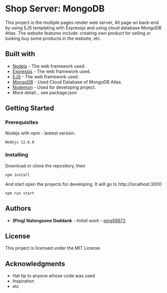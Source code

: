# Shop Server: MongoDB

This project is the multiple pages render web server, All page on back-end by using EJS templating with Expressjs and using cloud database MongoDB Atlas. The website features include: creating own product for selling or looking buy some products in the website, etc.

## Built with

- [Nodejs](https://nodejs.org/en/docs/) - The web framework used.
- [Expressjs](https://expressjs.com/) - The web framework used.
- [EJS](https://ejs.co/#docs) - The web framework used.
- [MongoDB](https://www.mongodb.com/cloud/atlas) - Used Cloud Database of MongoDB Atlas.
- [Nodemon](#) - Used for developing project.
- More detail... see package.json

## Getting Started

### Prerequisites

Nodejs with npm - lastest version.

```
Nodejs 12.6.0
```

### Installing

Download or clone the repository, then

```
npm install
```

And start open the projects for developing. It will go to http://localhost:3000

```
npm run start
```

## Authors

- **(Ping) Nalongsone Daddank** - _Initial work_ - [ping58972](https://github.com/ping58972)

## License

This project is licensed under the MIT License

## Acknowledgments

- Hat tip to anyone whose code was used
- Inspiration
- etc
